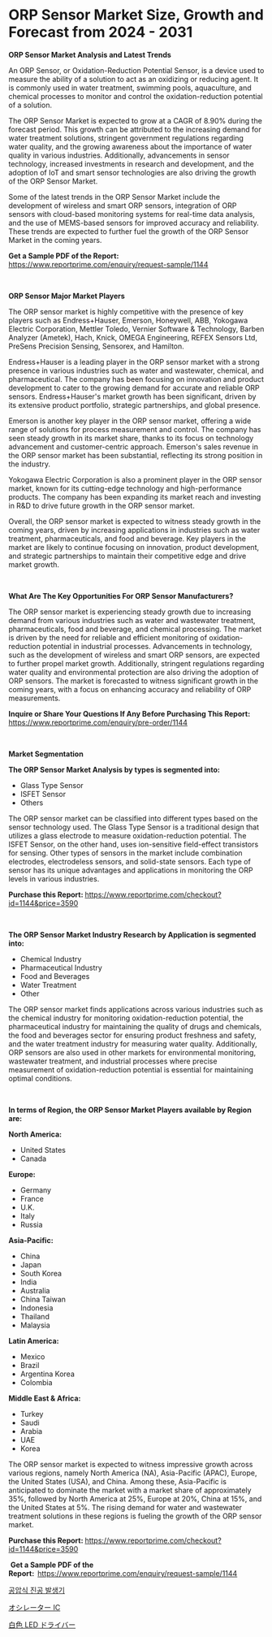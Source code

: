 <p><h1>ORP Sensor Market Size, Growth and Forecast from 2024 - 2031</h1></p><p><strong>ORP Sensor Market Analysis and Latest Trends</strong></p>
<p><p>An ORP Sensor, or Oxidation-Reduction Potential Sensor, is a device used to measure the ability of a solution to act as an oxidizing or reducing agent. It is commonly used in water treatment, swimming pools, aquaculture, and chemical processes to monitor and control the oxidation-reduction potential of a solution.</p><p>The ORP Sensor Market is expected to grow at a CAGR of 8.90% during the forecast period. This growth can be attributed to the increasing demand for water treatment solutions, stringent government regulations regarding water quality, and the growing awareness about the importance of water quality in various industries. Additionally, advancements in sensor technology, increased investments in research and development, and the adoption of IoT and smart sensor technologies are also driving the growth of the ORP Sensor Market.</p><p>Some of the latest trends in the ORP Sensor Market include the development of wireless and smart ORP sensors, integration of ORP sensors with cloud-based monitoring systems for real-time data analysis, and the use of MEMS-based sensors for improved accuracy and reliability. These trends are expected to further fuel the growth of the ORP Sensor Market in the coming years.</p></p>
<p><strong>Get a Sample PDF of the Report:&nbsp;</strong> <a href="https://www.reportprime.com/enquiry/request-sample/1144">https://www.reportprime.com/enquiry/request-sample/1144</a></p>
<p>&nbsp;</p>
<p><strong>ORP Sensor Major Market Players</strong></p>
<p><p>The ORP sensor market is highly competitive with the presence of key players such as Endress+Hauser, Emerson, Honeywell, ABB, Yokogawa Electric Corporation, Mettler Toledo, Vernier Software & Technology, Barben Analyzer (Ametek), Hach, Knick, OMEGA Engineering, REFEX Sensors Ltd, PreSens Precision Sensing, Sensorex, and Hamilton.</p><p>Endress+Hauser is a leading player in the ORP sensor market with a strong presence in various industries such as water and wastewater, chemical, and pharmaceutical. The company has been focusing on innovation and product development to cater to the growing demand for accurate and reliable ORP sensors. Endress+Hauser's market growth has been significant, driven by its extensive product portfolio, strategic partnerships, and global presence.</p><p>Emerson is another key player in the ORP sensor market, offering a wide range of solutions for process measurement and control. The company has seen steady growth in its market share, thanks to its focus on technology advancement and customer-centric approach. Emerson's sales revenue in the ORP sensor market has been substantial, reflecting its strong position in the industry.</p><p>Yokogawa Electric Corporation is also a prominent player in the ORP sensor market, known for its cutting-edge technology and high-performance products. The company has been expanding its market reach and investing in R&D to drive future growth in the ORP sensor market.</p><p>Overall, the ORP sensor market is expected to witness steady growth in the coming years, driven by increasing applications in industries such as water treatment, pharmaceuticals, and food and beverage. Key players in the market are likely to continue focusing on innovation, product development, and strategic partnerships to maintain their competitive edge and drive market growth.</p></p>
<p>&nbsp;</p>
<p><strong>What Are The Key Opportunities For ORP Sensor Manufacturers?</strong></p>
<p><p>The ORP sensor market is experiencing steady growth due to increasing demand from various industries such as water and wastewater treatment, pharmaceuticals, food and beverage, and chemical processing. The market is driven by the need for reliable and efficient monitoring of oxidation-reduction potential in industrial processes. Advancements in technology, such as the development of wireless and smart ORP sensors, are expected to further propel market growth. Additionally, stringent regulations regarding water quality and environmental protection are also driving the adoption of ORP sensors. The market is forecasted to witness significant growth in the coming years, with a focus on enhancing accuracy and reliability of ORP measurements.</p></p>
<p><strong>Inquire or Share Your Questions If Any Before Purchasing This Report:</strong> <a href="https://www.reportprime.com/enquiry/pre-order/1144">https://www.reportprime.com/enquiry/pre-order/1144</a></p>
<p>&nbsp;</p>
<p><strong>Market Segmentation</strong></p>
<p><strong>The ORP Sensor Market Analysis by types is segmented into:</strong></p>
<p><ul><li>Glass Type Sensor</li><li>ISFET Sensor</li><li>Others</li></ul></p>
<p><p>The ORP sensor market can be classified into different types based on the sensor technology used. The Glass Type Sensor is a traditional design that utilizes a glass electrode to measure oxidation-reduction potential. The ISFET Sensor, on the other hand, uses ion-sensitive field-effect transistors for sensing. Other types of sensors in the market include combination electrodes, electrodeless sensors, and solid-state sensors. Each type of sensor has its unique advantages and applications in monitoring the ORP levels in various industries.</p></p>
<p><strong>Purchase this Report:&nbsp;</strong><a href="https://www.reportprime.com/checkout?id=1144&price=3590">https://www.reportprime.com/checkout?id=1144&price=3590</a></p>
<p>&nbsp;</p>
<p><strong>The ORP Sensor Market Industry Research by Application is segmented into:</strong></p>
<p><ul><li>Chemical Industry</li><li>Pharmaceutical Industry</li><li>Food and Beverages</li><li>Water Treatment</li><li>Other</li></ul></p>
<p><p>The ORP sensor market finds applications across various industries such as the chemical industry for monitoring oxidation-reduction potential, the pharmaceutical industry for maintaining the quality of drugs and chemicals, the food and beverages sector for ensuring product freshness and safety, and the water treatment industry for measuring water quality. Additionally, ORP sensors are also used in other markets for environmental monitoring, wastewater treatment, and industrial processes where precise measurement of oxidation-reduction potential is essential for maintaining optimal conditions.</p></p>
<p>&nbsp;</p>
<p><strong>In terms of Region, the ORP Sensor Market Players available by Region are:</strong></p>
<p>
    <p> <strong> North America: </strong>
        <ul>
            <li>United States</li>
            <li>Canada</li>
        </ul>
        </p> 
    <p> <strong> Europe: </strong>
        <ul>
            <li>Germany</li>
            <li>France</li>
            <li>U.K.</li>
            <li>Italy</li>
            <li>Russia</li>
        </ul>
        </p> 
    <p> <strong> Asia-Pacific: </strong>
        <ul>
            <li>China</li>
            <li>Japan</li>
            <li>South Korea</li>
            <li>India</li>
            <li>Australia</li>
            <li>China Taiwan</li>
            <li>Indonesia</li>
            <li>Thailand</li>
            <li>Malaysia</li>
        </ul>
        </p> 
    <p> <strong> Latin America: </strong>
        <ul>
            <li>Mexico</li>
            <li>Brazil</li>
            <li>Argentina Korea</li>
            <li>Colombia</li>
        </ul>
        </p> 
    <p> <strong> Middle East & Africa: </strong>
        <ul>
            <li>Turkey</li>
            <li>Saudi</li>
            <li>Arabia</li>
            <li>UAE</li>
            <li>Korea</li>
        </ul>
    </p>
    </p>
<p><p>The ORP sensor market is expected to witness impressive growth across various regions, namely North America (NA), Asia-Pacific (APAC), Europe, the United States (USA), and China. Among these, Asia-Pacific is anticipated to dominate the market with a market share of approximately 35%, followed by North America at 25%, Europe at 20%, China at 15%, and the United States at 5%. The rising demand for water and wastewater treatment solutions in these regions is fueling the growth of the ORP sensor market.</p></p>
<p><strong>Purchase this Report: </strong><a href="https://www.reportprime.com/checkout?id=1144&price=3590">https://www.reportprime.com/checkout?id=1144&price=3590</a></p>
<p>&nbsp;<strong>Get a Sample PDF of the Report:&nbsp;&nbsp;</strong><a href="https://www.reportprime.com/enquiry/request-sample/1144">https://www.reportprime.com/enquiry/request-sample/1144</a></p>
<p><strong></strong></p>
<p><p><a href="https://github.com/JackieFauhey9089475/Market-Research-Report-List-1/blob/main/61284548170.md">공압식 진공 발생기</a></p><p><a href="https://github.com/mohamedbakry57/Market-Research-Report-List-3/blob/main/91326428920.md">オシレーター IC</a></p><p><a href="https://github.com/schmahlson/Market-Research-Report-List-1/blob/main/33281458919.md">白色 LED ドライバー</a></p></p>